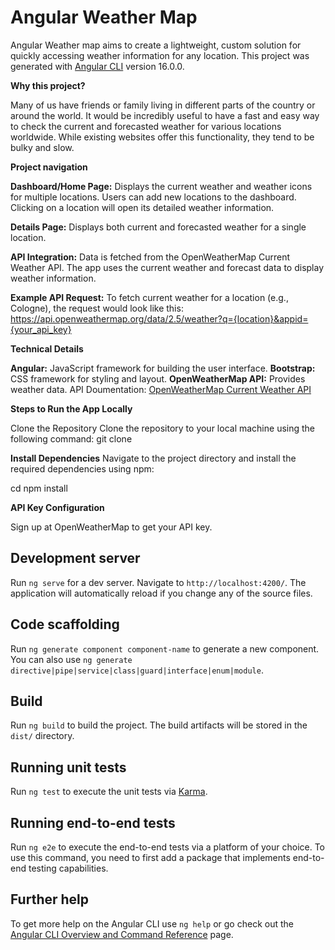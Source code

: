 # Angular Weather Map

Angular Weather map aims to create a lightweight, custom solution for quickly accessing weather information for any location.
This project was generated with [Angular CLI](https://github.com/angular/angular-cli) version 16.0.0.

**Why this project?**

Many of us have friends or family living in different parts of the country or around the world. It would be incredibly useful to have a fast and easy way to check the current and forecasted weather for various locations worldwide. While existing websites offer this functionality, they tend to be bulky and slow.

**Project navigation**

**Dashboard/Home Page:**
Displays the current weather and weather icons for multiple locations.
Users can add new locations to the dashboard.
Clicking on a location will open its detailed weather information.

**Details Page:**
Displays both current and forecasted weather for a single location.

**API Integration:**
Data is fetched from the OpenWeatherMap Current Weather API.
The app uses the current weather and forecast data to display weather information.

**Example API Request:**
To fetch current weather for a location (e.g., Cologne), the request would look like this:
https://api.openweathermap.org/data/2.5/weather?q={location}&appid={your_api_key}

**Technical Details**

**Angular:** JavaScript framework for building the user interface.
**Bootstrap:** CSS framework for styling and layout.
**OpenWeatherMap API:** Provides weather data.
API Doumentation: [OpenWeatherMap Current Weather API](https://openweathermap.org/current)

**Steps to Run the App Locally**

Clone the Repository
Clone the repository to your local machine using the following command:
git clone <repository-url>

**Install Dependencies**
Navigate to the project directory and install the required dependencies using npm:

cd <project-directory>
npm install

**API Key Configuration**

Sign up at OpenWeatherMap to get your API key.

## Development server

Run `ng serve` for a dev server. Navigate to `http://localhost:4200/`. The application will automatically reload if you change any of the source files.

## Code scaffolding

Run `ng generate component component-name` to generate a new component. You can also use `ng generate directive|pipe|service|class|guard|interface|enum|module`.

## Build

Run `ng build` to build the project. The build artifacts will be stored in the `dist/` directory.

## Running unit tests

Run `ng test` to execute the unit tests via [Karma](https://karma-runner.github.io).

## Running end-to-end tests

Run `ng e2e` to execute the end-to-end tests via a platform of your choice. To use this command, you need to first add a package that implements end-to-end testing capabilities.

## Further help

To get more help on the Angular CLI use `ng help` or go check out the [Angular CLI Overview and Command Reference](https://angular.io/cli) page.
